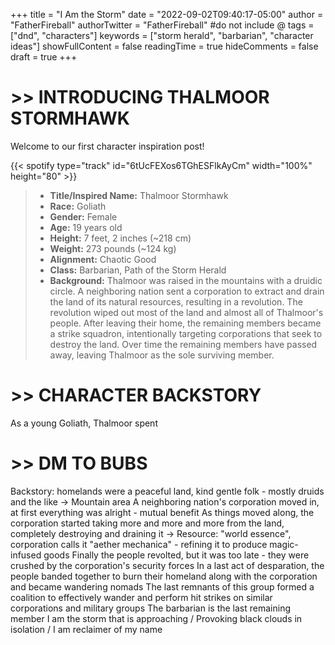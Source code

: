 +++
title = "I Am the Storm"
date = "2022-09-02T09:40:17-05:00"
author = "FatherFireball"
authorTwitter = "FatherFireball" #do not include @
tags = ["dnd", "characters"]
keywords = ["storm herald", "barbarian", "character ideas"]
showFullContent = false
readingTime = true
hideComments = false
draft = true
+++

# >> INTRODUCING THALMOOR STORMHAWK

Welcome to our first character inspiration post! 

{{< spotify type="track" id="6tUcFEXos6TGhESFlkAyCm" width="100%" height="80" >}}

>* **Title/Inspired Name:** Thalmoor Stormhawk  
>* **Race:** Goliath  
>* **Gender:** Female  
>* **Age:** 19 years old  
>* **Height:** 7 feet, 2 inches (~218 cm)  
>* **Weight:** 273 pounds (~124 kg)  
>* **Alignment:** Chaotic Good
>* **Class:** Barbarian, Path of the Storm Herald  
>* **Background:** Thalmoor was raised in the mountains with a druidic circle. A neighboring nation sent a corporation to extract and drain the land of its natural resources, resulting in a revolution. The revolution wiped out most of the land and almost all of Thalmoor's people. After leaving their home, the remaining members became a strike squadron, intentionally targeting corporations that seek to destroy the land. Over time the remaining members have passed away, leaving Thalmoor as the sole surviving member.

# >> CHARACTER BACKSTORY

As a young Goliath, Thalmoor spent 

# >> DM TO BUBS

Backstory: homelands were a peaceful land, kind gentle folk - mostly druids and the like
-> Mountain area
A neighboring nation's corporation moved in, at first everything was alright - mutual benefit
As things moved along, the corporation started taking more and more and more from the land, completely destroying and draining it
-> Resource: "world essence", corporation calls it "aether mechanica" - refining it to produce magic-infused goods
Finally the people revolted, but it was too late - they were crushed by the corporation's security forces
In a last act of desparation, the people banded together to burn their homeland along with the corporation and became wandering nomads
The last remnants of this group formed a coalition to effectively wander and perform hit strikes on similar corporations and military groups
The barbarian is the last remaining member
I am the storm that is approaching / Provoking black clouds in isolation / I am reclaimer of my name